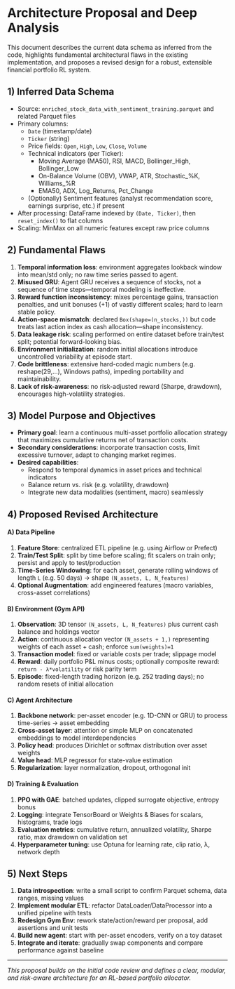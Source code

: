 # Architecture Proposal and Deep Analysis

This document describes the current data schema as inferred from the code, highlights fundamental architectural flaws in the existing implementation, and proposes a revised design for a robust, extensible financial portfolio RL system.

## 1) Inferred Data Schema
- Source: `enriched_stock_data_with_sentiment_training.parquet` and related Parquet files
- Primary columns:
  - `Date` (timestamp/date)
  - `Ticker` (string)
  - Price fields: `Open`, `High`, `Low`, `Close`, `Volume`
  - Technical indicators (per Ticker):
    - Moving Average (MA50), RSI, MACD, Bollinger_High, Bollinger_Low
    - On-Balance Volume (OBV), VWAP, ATR, Stochastic_%K, Williams_%R
    - EMA50, ADX, Log_Returns, Pct_Change
  - (Optionally) Sentiment features (analyst recommendation score, earnings surprise, etc.) if present
- After processing: DataFrame indexed by `(Date, Ticker)`, then `reset_index()` to flat columns
- Scaling: MinMax on all numeric features except raw price columns

## 2) Fundamental Flaws
1. **Temporal information loss**: environment aggregates lookback window into mean/std only; no raw time series passed to agent.
2. **Misused GRU**: Agent GRU receives a sequence of stocks, not a sequence of time steps—temporal modeling is ineffective.
3. **Reward function inconsistency**: mixes percentage gains, transaction penalties, and unit bonuses (+1) of vastly different scales; hard to learn stable policy.
4. **Action-space mismatch**: declared `Box(shape=(n_stocks,))` but code treats last action index as cash allocation—shape inconsistency.
5. **Data leakage risk**: scaling performed on entire dataset before train/test split; potential forward-looking bias.
6. **Environment initialization**: random initial allocations introduce uncontrolled variability at episode start.
7. **Code brittleness**: extensive hard-coded magic numbers (e.g. reshape(29,…), Windows paths), impeding portability and maintainability.
8. **Lack of risk-awareness**: no risk-adjusted reward (Sharpe, drawdown), encourages high-volatility strategies.

## 3) Model Purpose and Objectives
- **Primary goal**: learn a continuous multi-asset portfolio allocation strategy that maximizes cumulative returns net of transaction costs.
- **Secondary considerations**: incorporate transaction costs, limit excessive turnover, adapt to changing market regimes.
- **Desired capabilities**:
  - Respond to temporal dynamics in asset prices and technical indicators
  - Balance return vs. risk (e.g. volatility, drawdown)
  - Integrate new data modalities (sentiment, macro) seamlessly

## 4) Proposed Revised Architecture
#### A) Data Pipeline
1. **Feature Store**: centralized ETL pipeline (e.g. using Airflow or Prefect)
2. **Train/Test Split**: split by time before scaling; fit scalers on train only; persist and apply to test/production
3. **Time-Series Windowing**: for each asset, generate rolling windows of length `L` (e.g. 50 days) → shape `(N_assets, L, N_features)`
4. **Optional Augmentation**: add engineered features (macro variables, cross-asset correlations)

#### B) Environment (Gym API)
1. **Observation**: 3D tensor `(N_assets, L, N_features)` plus current cash balance and holdings vector
2. **Action**: continuous allocation vector `(N_assets + 1,)` representing weights of each asset + cash; enforce `sum(weights)=1`
3. **Transaction model**: fixed or variable costs per trade; slippage model
4. **Reward**: daily portfolio P&L minus costs; optionally composite reward: `return - λ*volatility` or risk parity term
5. **Episode**: fixed-length trading horizon (e.g. 252 trading days); no random resets of initial allocation

#### C) Agent Architecture
1. **Backbone network**: per-asset encoder (e.g. 1D-CNN or GRU) to process time-series → asset embedding
2. **Cross-asset layer**: attention or simple MLP on concatenated embeddings to model interdependencies
3. **Policy head**: produces Dirichlet or softmax distribution over asset weights
4. **Value head**: MLP regressor for state-value estimation
5. **Regularization**: layer normalization, dropout, orthogonal init

#### D) Training & Evaluation
1. **PPO with GAE**: batched updates, clipped surrogate objective, entropy bonus
2. **Logging**: integrate TensorBoard or Weights & Biases for scalars, histograms, trade logs
3. **Evaluation metrics**: cumulative return, annualized volatility, Sharpe ratio, max drawdown on validation set
4. **Hyperparameter tuning**: use Optuna for learning rate, clip ratio, λ, network depth

## 5) Next Steps
1. **Data introspection**: write a small script to confirm Parquet schema, data ranges, missing values
2. **Implement modular ETL**: refactor DataLoader/DataProcessor into a unified pipeline with tests
3. **Redesign Gym Env**: rework state/action/reward per proposal, add assertions and unit tests
4. **Build new agent**: start with per-asset encoders, verify on a toy dataset
5. **Integrate and iterate**: gradually swap components and compare performance against baseline

---
*This proposal builds on the initial code review and defines a clear, modular, and risk-aware architecture for an RL-based portfolio allocator.*